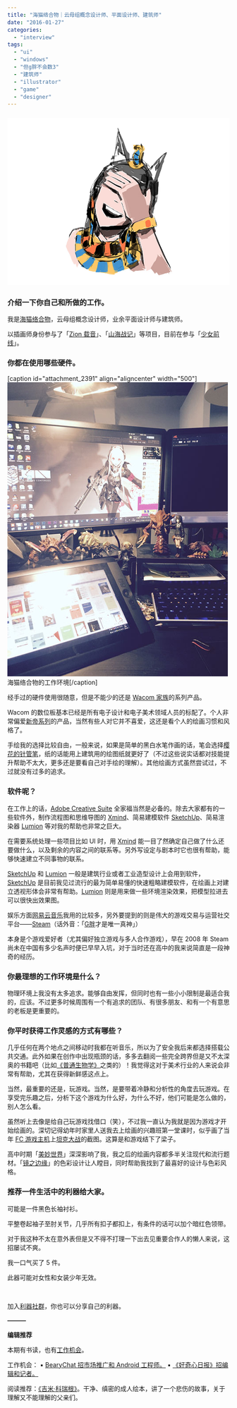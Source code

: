 ```yaml
---
title: "海猫络合物｜云母组概念设计师、平面设计师、建筑师"
date: "2016-01-27"
categories: 
  - "interview"
tags: 
  - "ui"
  - "windows"
  - "但g胖不会数3"
  - "建筑师"
  - "illustrator"
  - "game"
  - "designer"
---
```


### ![haimao-1](/images/haimao-1.jpg)

### 介绍一下你自己和所做的工作。

我是[海猫络合物](https://www.pixiv.net/member.php?id=904187)，云母组概念设计师，业余平面设计师与建筑师。

以插画师身份参与了「[Zion 载音](https://zion.biligame.com/)」、「[山海战记](https://weibo.com/shanhaizhanji)」等项目，目前在参与「[少女前线](https://www.girls-frontline.com/)」。

### 你都在使用哪些硬件。

\[caption id="attachment\_2391" align="aligncenter" width="500"\][![haimao](/images/haimao.jpg)](https://liqi.io/wp-content/uploads/2016/01/haimao-2.jpg) 海猫络合物的工作环境\[/caption\]

经手过的硬件使用很随意，但是不能少的还是 [Wacom 家族](https://www.wacom.com.cn/)的系列产品。

Wacom 的数位板基本已经是所有电子设计和电子美术领域人员的标配了。个人非常偏爱[新帝系列](https://estore.wacom.com.cn/ProductList.aspx?TypeId=328)的产品，当然有些人对它并不喜爱，这还是看个人的绘画习惯和风格了。

手绘我的选择比较自由，一般来说，如果是简单的黑白水笔作画的话，笔会选择[樱花的针管笔](https://www.amazon.cn/s/ref=nb_ss?ie=UTF8&keywords=%E6%A8%B1%E8%8A%B1%E9%92%88%E7%AE%A1%E7%AC%94)，纸的话能用上建筑用的绘图纸就更好了（不过这些说实话都对技能提升帮助不太大，更多还是要看自己对手绘的理解）。其他绘画方式虽然尝试过，不过就没有过多的追求。

### 软件呢？

在工作上的话，[Adobe Creative Suite](https://zh.wikipedia.org/wiki/Adobe_Creative_Suite) 全家福当然是必备的。除去大家都有的一些软件外，制作流程图和思维导图的 [Xmind](https://www.xmind.net/cn/)、简易建模软件 [SketchUp](https://www.sketchup.com/zh-CN)、简易渲染器 [Lumion](https://lumion3d.com/) 等对我的帮助也非常之巨大。

在需要系统处理一些项目比如 UI 时，用 [Xmind](https://www.xmind.net/cn/) 能一目了然确定自己做了什么还要做什么，以及剩余的内容之间的联系等。另外写设定与剧本时它也很有帮助，能够快速建立不同事物的联系。

[SketchUp](https://www.sketchup.com/zh-CN) 和 [Lumion](https://lumion3d.com/) 一般是建筑行业或者工业造型设计上会用到软件，[SketchUp](https://www.sketchup.com/zh-CN) 是目前我见过流行的最为简单易懂的快速粗略建模软件，在绘画上对建立透视形体会非常有帮助。[Lumion](https://lumion3d.com/) 则是用来做一些环境渲染效果，把模型拉进去可以很快出效果图。

娱乐方面[网易云音乐](https://music.163.com/)我用的比较多，另外要提到的则是伟大的游戏交易与运营社交平台——[Steam](https://store.steampowered.com/)（话外音：「[G胖](https://zh.wikipedia.org/wiki/%E5%8A%A0%E5%B8%83%C2%B7%E7%BA%BD%E7%BB%B4%E5%B0%94)才是唯一真神」）

本身是个游戏爱好者（尤其偏好独立游戏与多人合作游戏），早在 2008 年 Steam 尚未在中国有多少名声时便已早早入坑，对于当时还在高中的我来说简直是一段神奇的经历。

### 你最理想的工作环境是什么？

物理环境上我没有太多追求。能够自由发挥，但同时也有一些小小限制是最适合我的，应该。不过更多时候周围有一个有追求的团队、有很多朋友、和有一个有意思的老板是更重要的。

### 你平时获得工作灵感的方式有哪些？

几乎任何在两个地点之间移动时我都在听音乐，所以为了安全我后来都选择搭载公共交通。此外如果在创作中出现瓶颈的话，多多去翻阅一些完全跨界但是又不太深奥的书籍吧（比如[《普通生物学》](https://book.douban.com/subject/1428117/)之类的）！我觉得这对于美术行业的人来说会非常有帮助，尤其在获得新鲜感这点上。

当然，最重要的还是，玩游戏。当然，是要带着冷静和分析性的角度去玩游戏。在享受完乐趣之后，分析下这个游戏为什么好，为什么不好，他们可能是怎么做的，别人怎么看。

虽然听上去像是给自己玩游戏找借口（笑），不过我一直认为我就是因为游戏才开始绘画的。深切记得幼年时家里人送我去上绘画的兴趣班第一堂课时，似乎画了当年 [FC 游戏主机](https://zh.wikipedia.org/wiki/FC%E6%B8%B8%E6%88%8F%E6%9C%BA)上[坦克大战](https://zh.wikipedia.org/wiki/%E5%9D%A6%E5%85%8B%E5%A4%A7%E6%88%98)的截图。这算是和游戏结下了梁子。

高中时期「[美妙世界](https://baike.baidu.com/subview/1468661/16780362.htm)」深深影响了我，我之后的绘画内容都多半关注现代和流行题材。「[镜之边缘](https://baike.baidu.com/view/1372449.htm)」的色彩设计让人瞠目，同时帮助我找到了最喜好的设计与色彩风格。

### 推荐一件生活中的利器给大家。

可能是一件黑色长袖衬衫。

平整卷起袖子至肘关节，几乎所有扣子都扣上，有条件的话可以加个暗红色领带。

对于我这种不太在意外表但是又不得不打理一下出去见重要合作人的懒人来说，这招屡试不爽。

我一口气买了 5 件。

此器可能对女性和女装少年无效。

 

加入[利器社群](https://liqi.io/community/)，你也可以分享自己的利器。

**———**

**编辑推荐**

本期有书读，也有[工作机会](https://liqi.io/sponsorship/)。

工作机会： ▪ [BearyChat 招市场推广和 Android 工程师。](https://bearyinnovative.com/jd-marketing-android/) ▪ [《好奇心日报》招编辑和记者。](https://mp.weixin.qq.com/s?__biz=MzA3MzU0OTQzMw==&mid=401833859&idx=1&sn=cbdbc43b5ed3c27e9769b3c96e202abf&3rd=MzA3MDU4NTYzMw==&scene=6&key=710a5d99946419d99200335add712fc0d3ef7ffeed932665f35b6d7417b04c80734c5399f9ef01da8ff4d48f86a6e84a&ascene=0&uin=Mjc4Mzk5NTM4Mw%3D%3D&devicetype=iMac+MacBookPro12%2C1+OSX+OSX+10.11.2+build(15C50)&version=11020201&pass_ticket=Fm34e%2B25MJ6UXrxgIohtWPvYEfHvndTMOZTg59WO2TqcGhtb9BJK5aJFlAh%2Fxm5f)

阅读推荐：[《吉米·科瑞根》](https://detail.tmall.com/item.htm?spm=a230r.1.14.1.We7jEZ&id=523307703869&cm_id=140105335569ed55e27b&abbucket=4)。干净、缜密的成人绘本，讲了一个悲伤的故事，关于理解又不能理解的父亲们。
